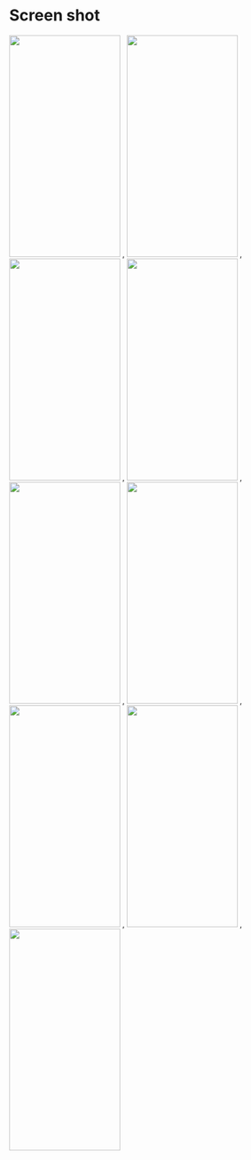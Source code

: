 # Screen shot

<img src = "https://user-images.githubusercontent.com/53982895/130113001-99f1f342-bf53-4435-8c49-c4c3989488b8.png" width = "200" height = "400"> , <img src = "https://user-images.githubusercontent.com/53982895/130113166-3b842e01-2b33-4654-bb6d-367f88f24cbd.png" width = "200" height = "400"> , <img src = "https://user-images.githubusercontent.com/53982895/130113650-8919b9da-ea41-4127-b688-1451e19414c7.png" width = "200" height = "400"> , <img src = "https://user-images.githubusercontent.com/53982895/130113774-eb1ee90a-9420-4678-8ae4-c9acb407512a.png" width = "200" height = "400"> , <img src = "https://user-images.githubusercontent.com/53982895/130114624-68562435-e3e5-4bbe-8a84-69fb9b50effa.png" width = "200" height = "400"> , <img src = "https://user-images.githubusercontent.com/53982895/130113869-301c11c2-e1af-4e01-8966-5a844f35e5be.png" width = "200" height = "400"> , <img src = "https://user-images.githubusercontent.com/53982895/130113893-edca3975-e4ea-420c-84cb-7ebb1981abf3.png" width = "200" height = "400"> , <img src = "https://user-images.githubusercontent.com/53982895/130114289-efc4e37c-4b8a-46ee-bf75-941b4d9e5f03.png" width = "200" height = "400"> , <img src = "https://user-images.githubusercontent.com/53982895/130114310-ecfe6011-fdd7-4155-be57-d9bbbab59bf1.png" width = "200" height = "400"> 

